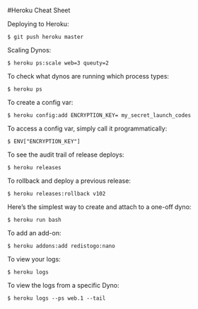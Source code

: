 #Heroku Cheat Sheet

Deploying to Heroku:

	$ git push heroku master
	
Scaling Dynos:

	$ heroku ps:scale web=3 queuty=2

To check what dynos are running which process types:

	$ heroku ps

To create a config var:

	$ heroku config:add ENCRYPTION_KEY= my_secret_launch_codes

To access a config var, simply call it programmatically:

	$ ENV["ENCRYPTION_KEY"]
	
To see the audit trail of release deploys:

	$ heroku releases
	
To rollback and deploy a previous release:

	$ heroku releases:rollback v102

Here’s the simplest way to create and attach to a one-off dyno:

	$ heroku run bash

To add an add-on:

	$ heroku addons:add redistogo:nano

To view your logs:

	$ heroku logs

To view the logs from a specific Dyno:

	$ heroku logs --ps web.1 --tail


